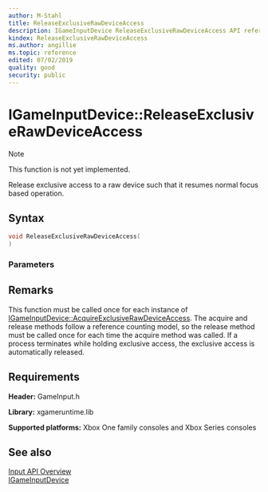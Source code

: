 ```yaml
---
author: M-Stahl
title: ReleaseExclusiveRawDeviceAccess
description: IGameInputDevice ReleaseExclusiveRawDeviceAccess API reference
kindex: ReleaseExclusiveRawDeviceAccess
ms.author: angillie
ms.topic: reference
edited: 07/02/2019
quality: good
security: public
---
```


# IGameInputDevice::ReleaseExclusiveRawDeviceAccess  
> [!NOTE]
> This function is not yet implemented.

Release exclusive access to a raw device such that it resumes normal focus based operation.

## Syntax  
  
```cpp
void ReleaseExclusiveRawDeviceAccess(  
)  
```  
  
### Parameters  
  
  
## Remarks  
  
This function must be called once for each instance of [IGameInputDevice::AcquireExclusiveRawDeviceAccess](igameinputdevice_acquireexclusiverawdeviceaccess.md). The acquire and release methods follow a reference counting model, so the release method must be called once for each time the acquire method was called. If a process terminates while holding exclusive access, the exclusive access is automatically released.  
  
## Requirements  
  
**Header:** GameInput.h
  
**Library:** xgameruntime.lib
  
**Supported platforms:** Xbox One family consoles and Xbox Series consoles  
  
## See also  

[Input API Overview](../../../../../../input/overviews/input-overview.md)  
[IGameInputDevice](../igameinputdevice.md)  
  
  